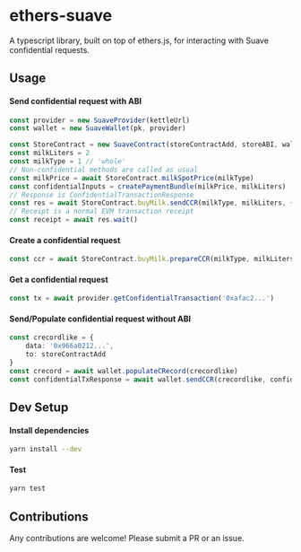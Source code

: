 # ethers-suave

A typescript library, built on top of ethers.js, for interacting with Suave confidential requests.

## Usage

#### Send confidential request with ABI
```typescript
const provider = new SuaveProvider(kettleUrl)
const wallet = new SuaveWallet(pk, provider)

const StoreContract = new SuaveContract(storeContractAdd, storeABI, wallet)
const milkLiters = 2
const milkType = 1 // 'whole'
// Non-confidential methods are called as usual
const milkPrice = await StoreContract.milkSpotPrice(milkType)
const confidentialInputs = createPaymentBundle(milkPrice, milkLiters)
// Response is ConfidentialTransactionResponse 
const res = await StoreContract.buyMilk.sendCCR(milkType, milkLiters, { confidentialInputs })
// Receipt is a normal EVM transaction receipt
const receipt = await res.wait()
```

#### Create a confidential request
```typescript
const ccr = await StoreContract.buyMilk.prepareCCR(milkType, milkLiters, { confidentialInputs }) 
```

#### Get a confidential request
```typescript
const tx = await provider.getConfidentialTransaction('0xafac2...')
```

#### Send/Populate confidential request without ABI
```typescript
const crecordlike = {
    data: '0x966a0212...',
    to: storeContractAdd
}
const crecord = await wallet.populateCRecord(crecordlike)
const confidentialTxResponse = await wallet.sendCCR(crecordlike, confidentialInputs)
```

## Dev Setup
#### Install dependencies
```bash
yarn install --dev
```

#### Test
```bash
yarn test
```

## Contributions 

Any contributions are welcome! Please submit a PR or an issue.


